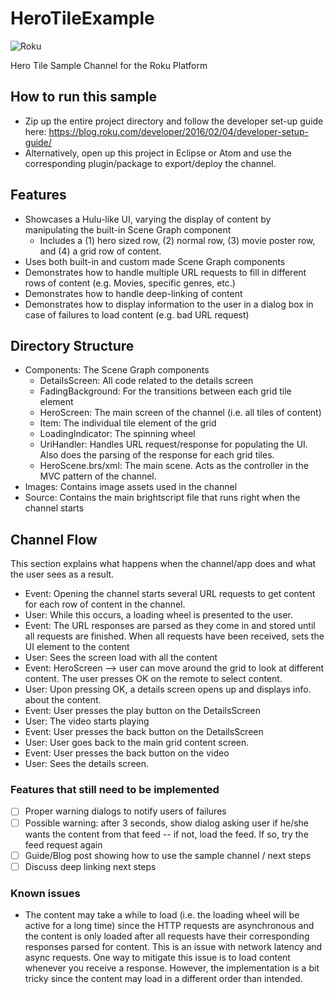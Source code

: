 # HeroTileExample
![Roku](https://img.shields.io/badge/Roku-Dev-blue.svg)

Hero Tile Sample Channel for the Roku Platform

## How to run this sample
- Zip up the entire project directory and follow the developer set-up guide here: https://blog.roku.com/developer/2016/02/04/developer-setup-guide/
- Alternatively, open up this project in Eclipse or Atom and use the corresponding plugin/package to export/deploy the channel.

## Features
- Showcases a Hulu-like UI, varying the display of content by manipulating the built-in Scene Graph component
  - Includes a (1) hero sized row, (2) normal row, (3) movie poster row, and (4) a grid row of content.
- Uses both built-in and custom made Scene Graph components
- Demonstrates how to handle multiple URL requests to fill in different rows of content (e.g. Movies, specific genres, etc.)
- Demonstrates how to handle deep-linking of content
- Demonstrates how to display information to the user in a dialog box in case of failures to load content (e.g. bad URL request)

## Directory Structure
- Components: The Scene Graph components
  - DetailsScreen: All code related to the details screen
  - FadingBackground: For the transitions between each grid tile element
  - HeroScreen: The main screen of the channel (i.e. all tiles of content)
  - Item: The individual tile element of the grid
  - LoadingIndicator: The spinning wheel
  - UriHandler: Handles URL request/response for populating the UI. Also does the parsing of the response for each grid tiles.
  - HeroScene.brs/xml: The main scene. Acts as the controller in the MVC pattern of the channel.
- Images: Contains image assets used in the channel
- Source: Contains the main brightscript file that runs right when the channel starts

## Channel Flow
This section explains what happens when the channel/app does and what the user
sees as a result.
- Event: Opening the channel starts several URL requests to get content for each row of content in the channel.
- User: While this occurs, a loading wheel is presented to the user.
- Event: The URL responses are parsed as they come in and stored until all requests are finished. When all requests have been received, sets the UI element to the content
- User: Sees the screen load with all the content
- Event: HeroScreen --> user can move around the grid to look at different content. The user presses OK on the remote to select content.  
- User: Upon pressing OK, a details screen opens up and displays info. about the content.
- Event: User presses the play button on the DetailsScreen
- User: The video starts playing
- Event: User presses the back button on the DetailsScreen
- User: User goes back to the main grid content screen.
- Event: User presses the back button on the video
- User: Sees the details screen.

### Features that still need to be implemented
- [ ] Proper warning dialogs to notify users of failures
- [ ] Possible warning: after 3 seconds, show dialog asking user if he/she wants the content from that feed -- if not, load the feed.
If so, try the feed request again
- [ ] Guide/Blog post showing how to use the sample channel / next steps
- [ ] Discuss deep linking next steps

### Known issues
- The content may take a while to load (i.e. the loading wheel will be active for a long time) since the HTTP requests are asynchronous and the content is only loaded after all requests have their corresponding responses parsed for content. This is an issue with network latency and async requests. One way to mitigate this issue is to load content whenever you receive a response. However, the implementation is a bit tricky since the content may load in a different order than intended.
